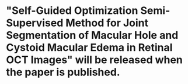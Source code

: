 # "Self-Guided Optimization Semi-Supervised Method for Joint Segmentation of Macular Hole and Cystoid Macular Edema in Retinal OCT Images" will be released when the paper is published.
